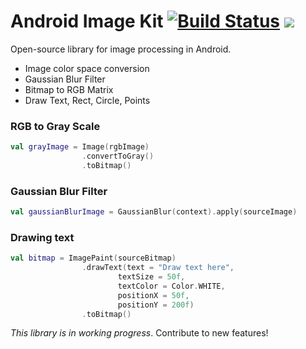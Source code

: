 
# Android Image Kit [![Build Status](https://travis-ci.org/jeziellago/android-image-kit.svg?branch=master)](https://travis-ci.org/jeziellago/android-image-kit) [![](https://jitpack.io/v/jeziellago/android-image-kit.svg)](https://jitpack.io/#jeziellago/android-image-kit)
Open-source library for image processing in Android.

- Image color space conversion
- Gaussian Blur Filter
- Bitmap to RGB Matrix
- Draw Text, Rect, Circle, Points

### RGB to Gray Scale
```kotlin
val grayImage = Image(rgbImage)
                .convertToGray()
                .toBitmap()
```

### Gaussian Blur Filter
```kotlin
val gaussianBlurImage = GaussianBlur(context).apply(sourceImage)
```

### Drawing text
```kotlin
val bitmap = ImagePaint(sourceBitmap)
                .drawText(text = "Draw text here",
                        textSize = 50f,
                        textColor = Color.WHITE,
                        positionX = 50f,
                        positionY = 200f)
                .toBitmap()
```
_This library is in working progress_. Contribute to new features!
